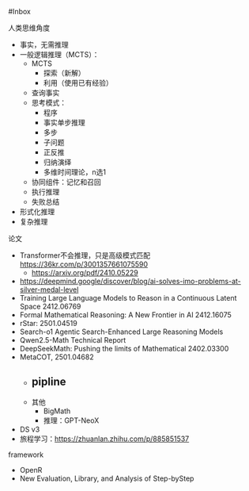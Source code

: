 #Inbox

人类思维角度
- 事实，无需推理
- 一般逻辑推理（MCTS）：
	- MCTS
		- 探索（新解）
		- 利用（使用已有经验）
	- 查询事实
	- 思考模式：
		- 程序
		- 事实单步推理
		- 多步
		- 子问题
		- 正反推
		- 归纳演绎
		- 多维时间理论，n选1
	- 协同组件：记忆和召回
	- 执行推理
	- 失败总结
- 形式化推理
- 复杂推理

论文
- Transformer不会推理，只是高级模式匹配 https://36kr.com/p/3001357661075590
	- https://arxiv.org/pdf/2410.05229
- https://deepmind.google/discover/blog/ai-solves-imo-problems-at-silver-medal-level
- Training Large Language Models to Reason in a Continuous Latent Space 2412.06769
- Formal Mathematical Reasoning: A New Frontier in AI 2412.16075
- rStar: 2501.04519
- Search-o1 Agentic Search-Enhanced Large Reasoning Models
- Qwen2.5-Math Technical Report
- DeepSeekMath: Pushing the limits of Mathematical 2402.03300
- MetaCOT, 2501.04682
	- pipline
		- 
	- 其他
		- BigMath
		- 推理：GPT-NeoX
- DS v3
- 旅程学习：https://zhuanlan.zhihu.com/p/885851537

 framework
 - OpenR
 - New Evaluation, Library, and Analysis of Step-byStep